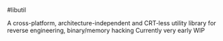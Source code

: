 #libutil

A cross-platform, architecture-independent and CRT-less utility library for reverse engineering, binary/memory hacking
Currently very early WIP